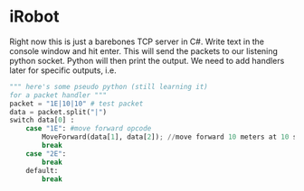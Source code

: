 iRobot
======
Right now this is just a barebones TCP server in C#.
Write text in the console window and hit enter.
This will send the packets to our listening python
socket. Python will then print the output. We need to
add handlers later for specific outputs, i.e.

```python
""" here's some pseudo python (still learning it)
for a packet handler """
packet = "1E|10|10" # test packet
data = packet.split("|")
switch data[0] :
    case "1E": #move forward opcode
        MoveForward(data[1], data[2]); //move forward 10 meters at 10 speed 
        break
    case "2E":
        break
    default:
        break

    
```